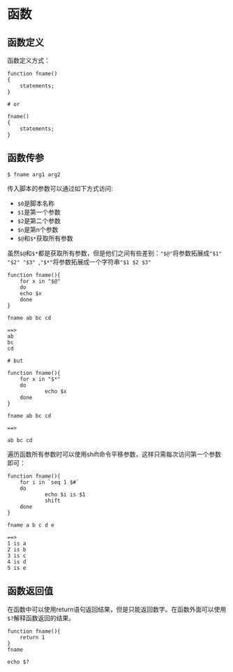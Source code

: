 # 函数

## 函数定义

函数定义方式：

```shell
function fname()
{
	statements;    
}

# or

fname()
{
    statements;
}
```

## 函数传参

```shell
$ fname arg1 arg2	
```

传入脚本的参数可以通过如下方式访问:

- `$0`是脚本名称
- `$1`是第一个参数
- `$2`是第二个参数
- `$n`是第n个参数
- `$@`和`$*`获取所有参数

虽然`$@`和`$*`都是获取所有参数，但是他们之间有些差别：`"$@"`将参数拓展成`"$1" "$2" "$3" `,`"$*"`将参数拓展成一个字符串`"$1 $2 $3"`

```shell
function fname(){
    for x in "$@"
    do
	echo $x
    done
}

fname ab bc cd

==>
ab
bc
cd

# but

function fname(){
    for x in "$*"
    do
			echo $x
    done
}

fname ab bc cd

==> 

ab bc cd
```

遍历函数所有参数时可以使用shift命令平移参数，这样只需每次访问第一个参数即可：

```shell
function fname(){
    for i in `seq 1 $#`
    do
			echo $i is $1
			shift
    done
}

fname a b c d e

==>
1 is a
2 is b
3 is c
4 is d
5 is e
```

## 函数返回值

在函数中可以使用return语句返回结果，但是只能返回数字。在函数外面可以使用`$?`解释函数返回的结果。

```shell
function fname(){
    return 1
}
fname

echo $?
```

